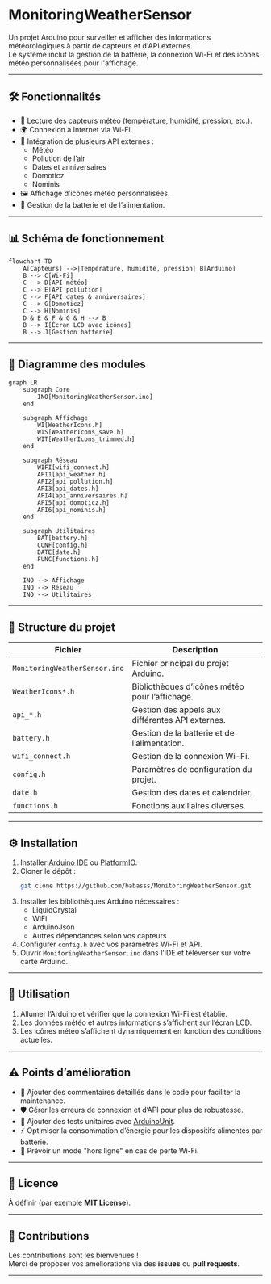 # MonitoringWeatherSensor

Un projet Arduino pour surveiller et afficher des informations météorologiques à partir de capteurs et d'API externes.  
Le système inclut la gestion de la batterie, la connexion Wi-Fi et des icônes météo personnalisées pour l'affichage.

---

## 🛠️ Fonctionnalités

- 📡 Lecture des capteurs météo (température, humidité, pression, etc.).
- 🌍 Connexion à Internet via Wi-Fi.
- 🔌 Intégration de plusieurs API externes :
  - Météo
  - Pollution de l’air
  - Dates et anniversaires
  - Domoticz
  - Nominis
- 🖼️ Affichage d’icônes météo personnalisées.
- 🔋 Gestion de la batterie et de l’alimentation.

---

## 📊 Schéma de fonctionnement

```mermaid
flowchart TD
    A[Capteurs] -->|Température, humidité, pression| B[Arduino]
    B --> C[Wi-Fi]
    C --> D[API météo]
    C --> E[API pollution]
    C --> F[API dates & anniversaires]
    C --> G[Domoticz]
    C --> H[Nominis]
    D & E & F & G & H --> B
    B --> I[Écran LCD avec icônes]
    B --> J[Gestion batterie]
```

---

## 🧩 Diagramme des modules

```mermaid
graph LR
    subgraph Core
        INO[MonitoringWeatherSensor.ino]
    end

    subgraph Affichage
        WI[WeatherIcons.h]
        WIS[WeatherIcons_save.h]
        WIT[WeatherIcons_trimmed.h]
    end

    subgraph Réseau
        WIFI[wifi_connect.h]
        API1[api_weather.h]
        API2[api_pollution.h]
        API3[api_dates.h]
        API4[api_anniversaires.h]
        API5[api_domoticz.h]
        API6[api_nominis.h]
    end

    subgraph Utilitaires
        BAT[battery.h]
        CONF[config.h]
        DATE[date.h]
        FUNC[functions.h]
    end

    INO --> Affichage
    INO --> Réseau
    INO --> Utilitaires
```

---

## 📁 Structure du projet

| Fichier | Description |
|---------|------------|
| `MonitoringWeatherSensor.ino` | Fichier principal du projet Arduino. |
| `WeatherIcons*.h` | Bibliothèques d’icônes météo pour l’affichage. |
| `api_*.h` | Gestion des appels aux différentes API externes. |
| `battery.h` | Gestion de la batterie et de l’alimentation. |
| `wifi_connect.h` | Gestion de la connexion Wi-Fi. |
| `config.h` | Paramètres de configuration du projet. |
| `date.h` | Gestion des dates et calendrier. |
| `functions.h` | Fonctions auxiliaires diverses. |

---

## ⚙️ Installation

1. Installer [Arduino IDE](https://www.arduino.cc/en/software) ou [PlatformIO](https://platformio.org/).
2. Cloner le dépôt :
   ```bash
   git clone https://github.com/babasss/MonitoringWeatherSensor.git
   ```
3. Installer les bibliothèques Arduino nécessaires :
   - LiquidCrystal
   - WiFi
   - ArduinoJson
   - Autres dépendances selon vos capteurs
4. Configurer `config.h` avec vos paramètres Wi-Fi et API.
5. Ouvrir `MonitoringWeatherSensor.ino` dans l’IDE et téléverser sur votre carte Arduino.

---

## 🚀 Utilisation

1. Allumer l’Arduino et vérifier que la connexion Wi-Fi est établie.
2. Les données météo et autres informations s’affichent sur l’écran LCD.
3. Les icônes météo s’affichent dynamiquement en fonction des conditions actuelles.

---

## ⚠️ Points d’amélioration

- 📝 Ajouter des commentaires détaillés dans le code pour faciliter la maintenance.
- 🛡️ Gérer les erreurs de connexion et d’API pour plus de robustesse.
- 🧪 Ajouter des tests unitaires avec [ArduinoUnit](https://github.com/mmurdoch/arduinounit).
- ⚡ Optimiser la consommation d’énergie pour les dispositifs alimentés par batterie.
- 🔧 Prévoir un mode "hors ligne" en cas de perte Wi-Fi.

---

## 📄 Licence

À définir (par exemple **MIT License**).

---

## 🤝 Contributions

Les contributions sont les bienvenues !  
Merci de proposer vos améliorations via des **issues** ou **pull requests**.

---
